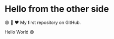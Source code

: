 # Hello from the other side
:smile:
:dancer:
:heart:
My first repository on GitHub.

Hello World :smile:
